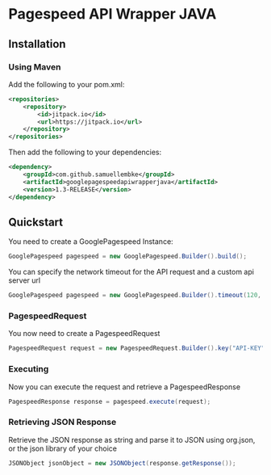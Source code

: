 # Pagespeed API Wrapper JAVA

## Installation

### Using Maven

Add the following to your pom.xml:
```xml
<repositories>
    <repository>
        <id>jitpack.io</id>
        <url>https://jitpack.io</url>
    </repository>
</repositories>
```
Then add the following to your dependencies:
```xml
<dependency>
    <groupId>com.github.samuellembke</groupId>
    <artifactId>googlepagespeedapiwrapperjava</artifactId>
    <version>1.3-RELEASE</version>
</dependency>
```

## Quickstart
You need to create a GooglePagespeed Instance:
```java
GooglePagespeed pagespeed = new GooglePagespeed.Builder().build();

```
You can specify the network timeout for the API request and a custom api server url
```java
GooglePagespeed pagespeed = new GooglePagespeed.Builder().timeout(120, TimeUnit.SECONDS).api("https://api.example.com").build();
```

### PagespeedRequest
You now need to create a PagespeedRequest
```java
PagespeedRequest request = new PagespeedRequest.Builder().key("API-KEY").url("https://example.page.to.test.com").build();
```
### Executing
Now you can execute the request and retrieve a PagespeedResponse
```java
PagespeedResponse response = pagespeed.execute(request);
```

### Retrieving JSON Response
Retrieve the JSON response as string and parse it to JSON using org.json, or the json library of your choice
```java
JSONObject jsonObject = new JSONObject(response.getResponse());
```